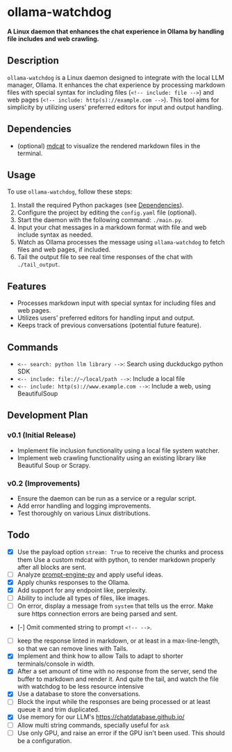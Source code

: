 # ollama-watchdog

**A Linux daemon that enhances the chat experience in Ollama by handling file includes
and web crawling.**

## Description

`ollama-watchdog` is a Linux daemon designed to integrate with the local LLM manager,
Ollama. It enhances the chat experience by processing markdown files with special syntax
for including files (`<!-- include: file -->`) and web pages
(`<!-- include: http(s)://example.com -->`). This tool aims for simplicity by utilizing
users' preferred editors for input and output handling.

## Dependencies

-   (optional) [mdcat](https://github.com/swsnr/mdcat) to visualize the rendered
    markdown files in the terminal.

## Usage

To use `ollama-watchdog`, follow these steps:

1. Install the required Python packages (see [Dependencies](#dependencies)).
2. Configure the project by editing the `config.yaml` file (optional).
3. Start the daemon with the following command: `./main.py`.
4. Input your chat messages in a markdown format with file and web include syntax as
   needed.
5. Watch as Ollama processes the message using `ollama-watchdog` to fetch files and web
   pages, if included.
6. Tail the output file to see real time responses of the chat with `./tail_output`.

## Features

-   Processes markdown input with special syntax for including files and web pages.
-   Utilizes users' preferred editors for handling input and output.
-   Keeps track of previous conversations (potential future feature).

## Commands

-   `<-- search: python llm library -->`: Search using duckduckgo python SDK
-   `<-- include: file://~/local/path -->`: Include a local file
-   `<-- include: http(s)://www.example.com -->`: Include a web, using BeautifulSoup

## Development Plan

### v0.1 (Initial Release)

-   Implement file inclusion functionality using a local file system watcher.
-   Implement web crawling functionality using an existing library like Beautiful Soup
    or Scrapy.

### v0.2 (Improvements)

-   Ensure the daemon can be run as a service or a regular script.
-   Add error handling and logging improvements.
-   Test thoroughly on various Linux distributions.

## Todo

-   [x] Use the payload option `stream: True` to receive the chunks and process them Use
        a custom mdcat with python, to render markdown properly after all blocks are
        sent.
-   [ ] Analyze [prompt-engine-py](https://github.com/microsoft/prompt-engine-py) and
        apply useful ideas.
-   [x] Apply chunks responses to the Ollama.
-   [x] Add support for any endpoint like, perplexity.
-   [ ] Ability to include all types of files, like images.
-   [ ] On error, display a message from `system` that tells us the error. Make sure
        https connection errors are being parsed and sent.
-   [-] Omit commented string to prompt `<!-- -->`.
-   [ ] keep the response linted in markdown, or at least in a max-line-length, so that
        we can remove lines with Tails.
-   [x] Implement and think how to allow Tails to adapt to shorter terminals/console in
        width.
-   [x] After a set amount of time with no response from the server, send the buffer to
        markdown and render it. And quite the tail, and watch the file with watchdog to
        be less resource intensive
-   [x] Use a database to store the conversations.
-   [ ] Block the input while the responses are being processed or at least queue it and
        trim duplicated.
-   [x] Use memory for our LLM's https://chatdatabase.github.io/
-   [ ] Allow multi string commands, specially useful for `ask`
-   [ ] Use only GPU, and raise an error if the GPU isn't been used. This should be a
        configuration.
